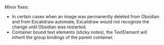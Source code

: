 Minor fixes:
- In certain cases when an image was permanently deleted from Obsidian and from Excalidraw automate, Excalidraw would not recognize the change until Obsidian was restarted.
- Container bound text elements (sticky notes), the TextElement will inherit the group bindings of the parent container.